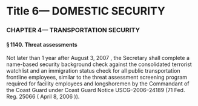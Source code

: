 
# Title 6— DOMESTIC SECURITY
### CHAPTER 4— TRANSPORTATION SECURITY
#### § 1140. Threat assessments

Not later than 1 year after August 3, 2007 , the Secretary shall complete a name-based security background check against the consolidated terrorist watchlist and an immigration status check for all public transportation frontline employees, similar to the threat assessment screening program required for facility employees and longshoremen by the Commandant of the Coast Guard under Coast Guard Notice USCG–2006–24189 (71 Fed. Reg. 25066 ( April 8, 2006 )).

